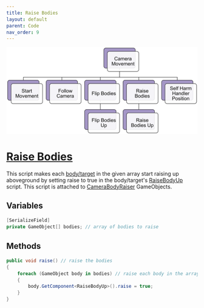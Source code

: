 ```yaml
---
title: Raise Bodies
layout: default
parent: Code
nav_order: 9
---
```


![](./CameraMovementHierarchy.png)
# [Raise Bodies](https://github.com/joshberger5/Temptare/blob/second/Assets/RaiseBodies.cs)
This script makes each [body/target](../prefabs.html#body) in the given array start raising up aboveground by setting raise to true in the body/target's [RaiseBodyUp](./RaiseBodyUp.html) script. This script is attached to [CameraBodyRaiser](../prefabs.html#cameracolliders) GameObjects.

## Variables
```csharp
[SerializeField]
private GameObject[] bodies; // array of bodies to raise
```

## Methods
```csharp
public void raise() // raise the bodies
{
    foreach (GameObject body in bodies) // raise each body in the array
    {
        body.GetComponent<RaiseBodyUp>().raise = true;
    }
}
```

